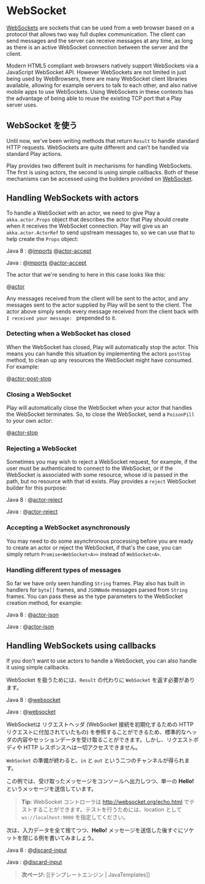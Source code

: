 <!--- Copyright (C) 2009-2013 Typesafe Inc. <http://www.typesafe.com> -->
<!--
# WebSockets
-->
# WebSocket

[WebSockets](http://en.wikipedia.org/wiki/WebSocket) are sockets that can be used from a web browser based on a protocol that allows two way full duplex communication.  The client can send messages and the server can receive messages at any time, as long as there is an active WebSocket connection between the server and the client.

Modern HTML5 compliant web browsers natively support WebSockets via a JavaScript WebSocket API.  However WebSockets are not limited in just being used by WebBrowsers, there are many WebSocket client libraries available, allowing for example servers to talk to each other, and also native mobile apps to use WebSockets.  Using WebSockets in these contexts has the advantage of being able to reuse the existing TCP port that a Play server uses.

<!--
## Handling WebSockets
-->
## WebSocket を使う

Until now, we've been writing methods that return `Result` to handle standard HTTP requests.  WebSockets are quite different and can’t be handled via standard Play actions.

Play provides two different built in mechanisms for handling WebSockets.  The first is using actors, the second is using simple callbacks.  Both of these mechanisms can be accessed using the builders provided on [WebSocket](api/java/play/mvc/WebSocket.html).

## Handling WebSockets with actors

To handle a WebSocket with an actor, we need to give Play a `akka.actor.Props` object that describes the actor that Play should create when it receives the WebSocket connection.  Play will give us an `akka.actor.ActorRef` to send upstream messages to, so we can use that to help create the `Props` object:

Java 8
: @[imports](java8code/java8guide/async/JavaWebSockets.java)
@[actor-accept](java8code/java8guide/async/JavaWebSockets.java)

Java
: @[imports](code/javaguide/async/JavaWebSockets.java)
@[actor-accept](code/javaguide/async/JavaWebSockets.java)

The actor that we're sending to here in this case looks like this:

@[actor](code/javaguide/async/MyWebSocketActor.java)

Any messages received from the client will be sent to the actor, and any messages sent to the actor supplied by Play will be sent to the client.  The actor above simply sends every message received from the client back with `I received your message: ` prepended to it.

### Detecting when a WebSocket has closed

When the WebSocket has closed, Play will automatically stop the actor.  This means you can handle this situation by implementing the actors `postStop` method, to clean up any resources the WebSocket might have consumed.  For example:

@[actor-post-stop](code/javaguide/async/JavaWebSockets.java)

### Closing a WebSocket

Play will automatically close the WebSocket when your actor that handles the WebSocket terminates.  So, to close the WebSocket, send a `PoisonPill` to your own actor:

@[actor-stop](code/javaguide/async/JavaWebSockets.java)

### Rejecting a WebSocket

Sometimes you may wish to reject a WebSocket request, for example, if the user must be authenticated to connect to the WebSocket, or if the WebSocket is associated with some resource, whose id is passed in the path, but no resource with that id exists.  Play provides a `reject` WebSocket builder for this purpose:

Java 8
: @[actor-reject](java8code/java8guide/async/JavaWebSockets.java)

Java
: @[actor-reject](code/javaguide/async/JavaWebSockets.java)

### Accepting a WebSocket asynchronously

You may need to do some asynchronous processing before you are ready to create an actor or reject the WebSocket, if that's the case, you can simply return `Promise<WebSocket<A>>` instead of `WebSocket<A>`.

### Handling different types of messages

So far we have only seen handling `String` frames.  Play also has built in handlers for `byte[]` frames, and `JSONNode` messages parsed from `String` frames.  You can pass these as the type parameters to the WebSocket creation method, for example:

Java 8
: @[actor-json](java8code/java8guide/async/JavaWebSockets.java)

Java
: @[actor-json](code/javaguide/async/JavaWebSockets.java)

## Handling WebSockets using callbacks

If you don't want to use actors to handle a WebSocket, you can also handle it using simple callbacks.

<!--
To handle a WebSocket your method must return a `WebSocket` instead of a `Result`:
-->
WebSocket を扱うためには、`Result` の代わりに `WebSocket` を返す必要があります。

Java 8
: @[websocket](java8code/java8guide/async/JavaWebSockets.java)

Java
: @[websocket](code/javaguide/async/JavaWebSockets.java)

<!--
A WebSocket has access to the request headers (from the HTTP request that initiates the WebSocket connection) allowing you to retrieve standard headers and session data. But it doesn't have access to any request body, nor to the HTTP response.
-->
WebSocketは リクエストヘッダ (WebSocket 接続を初期化するための HTTP リクエストに付加されていたもの) を参照することができるため、標準的なヘッダの内容やセッションデータを受け取ることができます。しかし、リクエストボディや HTTP レスポンスへは一切アクセスできません。

<!--
When the `WebSocket` is ready, you get both `in` and `out` channels.
-->
`WebSocket` の準備が終わると、`in` と `out` という二つのチャンネルが得られます。

<!--
It this example, we print each message to console and we send a single **Hello!** message.
-->
この例では、受け取ったメッセージをコンソールへ出力しつつ、単一の **Hello!** というメッセージを送信しています。

<!--
> **Tip:** You can test your WebSocket controller on <http://websocket.org/echo.html>. Just set the location to `ws://localhost:9000`.
-->
> **Tip:** WebSocket コントローラは <http://websocket.org/echo.html> でテストすることができます。テストを行うためには、location として `ws://localhost:9000` を指定してください。

<!--
Let’s write another example that totally discards the input data and closes the socket just after sending the **Hello!** message:
-->
次は、入力データを全て捨てつつ、**Hello!** メッセージを送信した後すぐにソケットを閉じる例を書いてみましょう。

Java 8
: @[discard-input](java8code/java8guide/async/JavaWebSockets.java)

Java
: @[discard-input](code/javaguide/async/JavaWebSockets.java)

<!--
> **Next:** [[The template engine | JavaTemplates]]
-->
> **次ページ:** [[テンプレートエンジン | JavaTemplates]]
